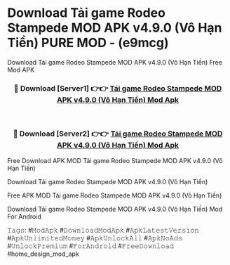 # Download Tải game Rodeo Stampede MOD APK v4.9.0 (Vô Hạn Tiền) PURE MOD - (e9mcg)
Download Tải game Rodeo Stampede MOD APK v4.9.0 (Vô Hạn Tiền) Free Mod APK

<div align="center">
<h3>🔴 Download [Server1] 👉👉 <a href="https://apk-comot.site?title=Tải_game_Rodeo_Stampede_MOD_APK_v4.9.0_(Vô_Hạn_Tiền)">Tải game Rodeo Stampede MOD APK v4.9.0 (Vô Hạn Tiền) Mod Apk</a></h3><br>

<h3>🔴 Download [Server2] 👉👉 <a href="https://apk-comot.site?title=Tải_game_Rodeo_Stampede_MOD_APK_v4.9.0_(Vô_Hạn_Tiền)">Tải game Rodeo Stampede MOD APK v4.9.0 (Vô Hạn Tiền) Mod Apk</a></h3>
</div>


Free Download APK MOD Tải game Rodeo Stampede MOD APK v4.9.0 (Vô Hạn Tiền)

Download Tải game Rodeo Stampede MOD APK v4.9.0 (Vô Hạn Tiền) 

Free APK MOD Tải game Rodeo Stampede MOD APK v4.9.0 (Vô Hạn Tiền) 

Download Tải game Rodeo Stampede MOD APK v4.9.0 (Vô Hạn Tiền) Mod For Android

𝚃𝚊𝚐𝚜: #𝙼𝚘𝚍𝙰𝚙𝚔 #𝙳𝚘𝚠𝚗𝚕𝚘𝚊𝚍𝙼𝚘𝚍𝙰𝚙𝚔 #𝙰𝚙𝚔𝙻𝚊𝚝𝚎𝚜𝚝𝚅𝚎𝚛𝚜𝚒𝚘𝚗 #𝙰𝚙𝚔𝚄𝚗𝚕𝚒𝚖𝚒𝚝𝚎𝚍𝙼𝚘𝚗𝚎𝚢 #𝙰𝚙𝚔𝚄𝚗𝚕𝚘𝚌𝚔𝙰𝚕𝚕 #𝙰𝚙𝚔𝙽𝚘𝙰𝚍𝚜 #𝚄𝚗𝚕𝚘𝚌𝚔𝙿𝚛𝚎𝚖𝚒𝚞𝚖 #𝙵𝚘𝚛𝙰𝚗𝚍𝚛𝚘𝚒𝚍 #𝙵𝚛𝚎𝚎𝙳𝚘𝚠𝚗𝚕𝚘𝚊𝚍 #home_design_mod_apk